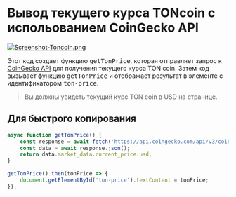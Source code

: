 # Вывод текущего курса TONcoin c испольованием CoinGecko API
 
[![Screenshot-Toncoin.png](https://i.postimg.cc/ZRjFjBGv/Screenshot-2023-01-03-at-05-07-11-Toncoin.png)](https://postimg.cc/5YYC20Nf)

Этот код создает функцию <kbd>getTonPrice</kbd>, которая отправляет запрос к [CoinGecko API](https://www.coingecko.com/ru/api/documentation) для получения текущего курса TON coin. Затем код вызывает функцию <kbd>getTonPrice</kbd> и отображает результат в элементе с идентификатором <kbd>ton-price</kbd>.

> Вы должны увидеть текущий курс TON coin в USD на странице.

## Для быстрого копирования

```js
async function getTonPrice() {
	const response = await fetch('https://api.coingecko.com/api/v3/coins/the-open-network');
	const data = await response.json();
	return data.market_data.current_price.usd;
}

getTonPrice().then(tonPrice => {
	document.getElementById('ton-price').textContent = tonPrice;
});
```